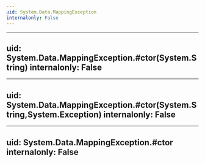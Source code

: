```yaml
---
uid: System.Data.MappingException
internalonly: False
---
```


---
uid: System.Data.MappingException.#ctor(System.String)
internalonly: False
---

---
uid: System.Data.MappingException.#ctor(System.String,System.Exception)
internalonly: False
---

---
uid: System.Data.MappingException.#ctor
internalonly: False
---
